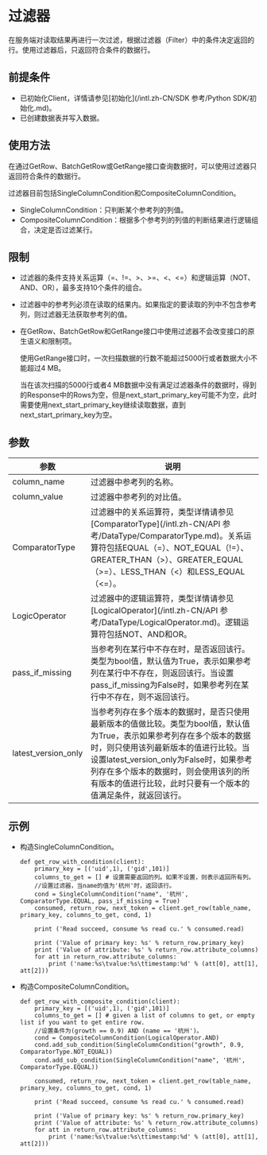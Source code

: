 # 过滤器

在服务端对读取结果再进行一次过滤，根据过滤器（Filter）中的条件决定返回的行。使用过滤器后，只返回符合条件的数据行。

## 前提条件

-   已初始化Client，详情请参见[初始化](/intl.zh-CN/SDK 参考/Python SDK/初始化.md)。
-   已创建数据表并写入数据。

## 使用方法

在通过GetRow、BatchGetRow或GetRange接口查询数据时，可以使用过滤器只返回符合条件的数据行。

过滤器目前包括SingleColumnCondition和CompositeColumnCondition。

-   SingleColumnCondition：只判断某个参考列的列值。
-   CompositeColumnCondition：根据多个参考列的列值的判断结果进行逻辑组合，决定是否过滤某行。

## 限制

-   过滤器的条件支持关系运算（=、!=、\>、\>=、<、<=）和逻辑运算（NOT、AND、OR），最多支持10个条件的组合。
-   过滤器中的参考列必须在读取的结果内。如果指定的要读取的列中不包含参考列，则过滤器无法获取参考列的值。
-   在GetRow、BatchGetRow和GetRange接口中使用过滤器不会改变接口的原生语义和限制项。

    使用GetRange接口时，一次扫描数据的行数不能超过5000行或者数据大小不能超过4 MB。

    当在该次扫描的5000行或者4 MB数据中没有满足过滤器条件的数据时，得到的Response中的Rows为空，但是next\_start\_primary\_key可能不为空，此时需要使用next\_start\_primary\_key继续读取数据，直到next\_start\_primary\_key为空。


## 参数

|参数|说明|
|--|--|
|column\_name|过滤器中参考列的名称。|
|column\_value|过滤器中参考列的对比值。|
|ComparatorType|过滤器中的关系运算符，类型详情请参见[ComparatorType](/intl.zh-CN/API 参考/DataType/ComparatorType.md)。关系运算符包括EQUAL（=）、NOT\_EQUAL（!=）、GREATER\_THAN（\>）、GREATER\_EQUAL（\>=）、LESS\_THAN（<）和LESS\_EQUAL（<=）。 |
|LogicOperator|过滤器中的逻辑运算符，类型详情请参见[LogicalOperator](/intl.zh-CN/API 参考/DataType/LogicalOperator.md)。逻辑运算符包括NOT、AND和OR。 |
|pass\_if\_missing|当参考列在某行中不存在时，是否返回该行。类型为bool值，默认值为True，表示如果参考列在某行中不存在，则返回该行。当设置pass\_if\_missing为False时，如果参考列在某行中不存在，则不返回该行。 |
|latest\_version\_only|当参考列存在多个版本的数据时，是否只使用最新版本的值做比较。类型为bool值，默认值为True，表示如果参考列存在多个版本的数据时，则只使用该列最新版本的值进行比较。当设置latest\_version\_only为False时，如果参考列存在多个版本的数据时，则会使用该列的所有版本的值进行比较，此时只要有一个版本的值满足条件，就返回该行。 |

## 示例

-   构造SingleColumnCondition。

    ```
    def get_row_with_condition(client):
        primary_key = [('uid',1), ('gid',101)]
        columns_to_get = [] # 设置需要返回的列。如果不设置，则表示返回所有列。
        //设置过滤器，当name的值为'杭州'时，返回该行。
        cond = SingleColumnCondition("name", '杭州', ComparatorType.EQUAL, pass_if_missing = True)
        consumed, return_row, next_token = client.get_row(table_name, primary_key, columns_to_get, cond, 1)
    
        print ('Read succeed, consume %s read cu.' % consumed.read)
    
        print ('Value of primary key: %s' % return_row.primary_key)
        print ('Value of attribute: %s' % return_row.attribute_columns)
        for att in return_row.attribute_columns:
            print ('name:%s\tvalue:%s\ttimestamp:%d' % (att[0], att[1], att[2]))
    ```

-   构造CompositeColumnCondition。

    ```
    def get_row_with_composite_condition(client):
        primary_key = [('uid',1), ('gid',101)]
        columns_to_get = [] # given a list of columns to get, or empty list if you want to get entire row.
        //设置条件为(growth == 0.9) AND (name == '杭州')。
        cond = CompositeColumnCondition(LogicalOperator.AND)
        cond.add_sub_condition(SingleColumnCondition("growth", 0.9, ComparatorType.NOT_EQUAL))
        cond.add_sub_condition(SingleColumnCondition("name", '杭州', ComparatorType.EQUAL))
    
        consumed, return_row, next_token = client.get_row(table_name, primary_key, columns_to_get, cond, 1)
    
        print ('Read succeed, consume %s read cu.' % consumed.read)
    
        print ('Value of primary key: %s' % return_row.primary_key)
        print ('Value of attribute: %s' % return_row.attribute_columns)
        for att in return_row.attribute_columns:
            print ('name:%s\tvalue:%s\ttimestamp:%d' % (att[0], att[1], att[2]))
    ```



